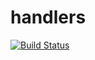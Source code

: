 # handlers

[![Build Status](https://travis-ci.org/atomisthqa/handlers.svg?branch=master)](https://travis-ci.org/atomisthqa/handlers)

